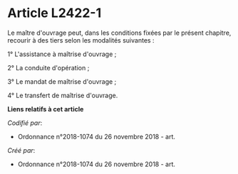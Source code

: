 # Article L2422-1

Le maître d'ouvrage peut, dans les conditions fixées par le présent chapitre, recourir à des tiers selon les modalités
suivantes :

1° L'assistance à maîtrise d'ouvrage ;

2° La conduite d'opération ;

3° Le mandat de maîtrise d'ouvrage ;

4° Le transfert de maîtrise d'ouvrage.

**Liens relatifs à cet article**

_Codifié par_:

  - Ordonnance n°2018-1074 du 26 novembre 2018 - art.

_Créé par_:

  - Ordonnance n°2018-1074 du 26 novembre 2018 - art.
